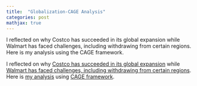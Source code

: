 ```yaml
---
title:  "Globalization-CAGE Analysis"
categories: post
mathjax: true
---
```



I reflected on why Costco has succeeded in its global expansion while Walmart has faced challenges, including withdrawing from certain regions. Here is my analysis using the CAGE framework.

I reflected on why [Costco has succeeded in its global expansion](https://www.occstrategy.com/cn/%E6%AC%A7%E6%99%B0%E6%9E%90%E8%A7%82%E7%82%B9/insight/id/5303/what-does-costcos-successful-debut-in-china-tell-us-about-todays-retail-market) while [Walmart has faced challenges, including withdrawing from certain regions](https://www.nytimes.com/2006/08/02/business/worldbusiness/02walmart.html). 
Here is [my analysis](https://docs.google.com/document/d/1-HN4LHTJ8k0RWx5sGEY5dSDj2JQeWCHaJswZRPM46K0/edit) using [CAGE framework](https://hbr.org/2001/09/distance-still-matters-the-hard-reality-of-global-expansion). 
